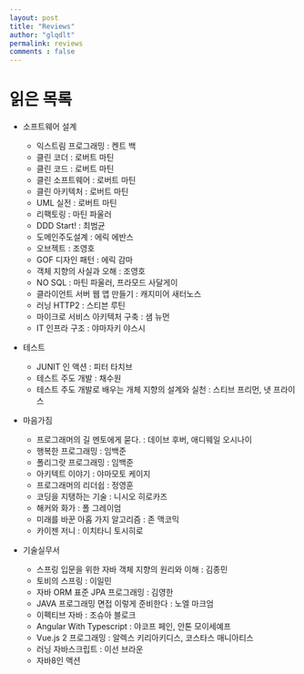 ```yaml
---
layout: post
title: "Reviews"
author: "glqdlt"
permalink: reviews
comments : false
---
```


# 읽은 목록

- 소프트웨어 설계
    - 익스트림 프로그래밍 : 켄트 백
    - 클린 코더 : 로버트 마틴
    - 클린 코드 : 로버트 마틴
    - 클린 소프트웨어 : 로버트 마틴
    - 클린 아키텍처 : 로버트 마틴
    - UML 실전 : 로버트 마틴
    - 리팩토링 : 마틴 파울러
    - DDD Start! : 최범균
    - 도메인주도설계 : 에릭 에반스
    - 오브젝트 : 조영호
    - GOF 디자인 패턴 : 에릭 감마
    - 객체 지향의 사실과 오해 : 조영호
    - NO SQL : 마틴 파울러, 프라모드 사달게이
    - 클라이언트 서버 웹 앱 만들기 : 캐지미어 새터노스
    - 러닝 HTTP2 : 스티븐 루틴
    - 마이크로 서비스 아키텍처 구축 : 샘 뉴먼
    - IT 인프라 구조 : 야마자키 야스시
- 테스트
    - JUNIT 인 액션 : 피터 타치브
    - 테스트 주도 개발 : 채수원
    - 테스트 주도 개발로 배우는 개체 지향의 설계와 실천 : 스티브 프리먼, 냇 프라이스
- 마음가짐
    - 프로그래머의 길 멘토에게 묻다. : 데이브 후버, 애디웨일 오시나이
    - 행복한 프로그래밍 : 임백준
    - 폴리그랏 프로그래밍 : 임백준
    - 아키텍트 이야기 : 야마모토 케이지
    - 프로그래머의 리더쉽 : 정영훈
    - 코딩을 지탱하는 기술 : 니시오 히로카즈
    - 해커와 화가 : 폴 그레이엄
    - 미래를 바꾼 아홉 가지 알고리즘 : 존 맥코믹
    - 카이젠 저니 : 이치타니 토시히로


- 기술실무서
    - 스프링 입문을 위한 자바 객체 지향의 원리와 이해 : 김종민
    - 토비의 스프링 : 이일민
    - 자바 ORM 표준 JPA 프로그래밍 : 김영한
    - JAVA 프로그래밍 면접 이렇게 준비한다 : 노엘 마크엄
    - 이펙티브 자바 : 조슈아 블로크
    - Angular With Typescript : 야코프 페인, 안톤 모이세예프
    - Vue.js 2 프로그래밍 : 알렉스 키리아키디스, 코스타스 매니아티스
    - 러닝 자바스크립트 : 이선 브라운
    - 자바8인 액션
